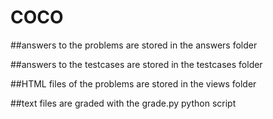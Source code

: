 # COCO 

##answers to the problems are stored in the answers folder

##answers to the testcases are stored in the testcases folder

##HTML files of the problems are stored in the views folder

##text files are graded with the grade.py python script

